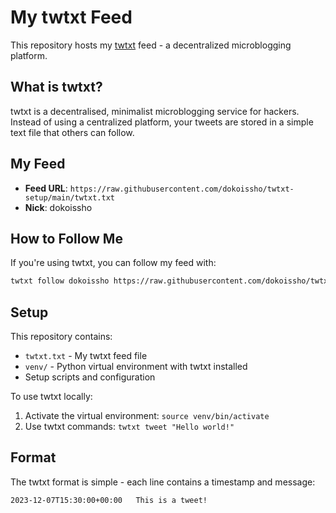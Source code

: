 # My twtxt Feed

This repository hosts my [twtxt](https://github.com/buckket/twtxt) feed - a decentralized microblogging platform.

## What is twtxt?

twtxt is a decentralised, minimalist microblogging service for hackers. Instead of using a centralized platform, your tweets are stored in a simple text file that others can follow.

## My Feed

- **Feed URL**: `https://raw.githubusercontent.com/dokoissho/twtxt-setup/main/twtxt.txt`
- **Nick**: dokoissho

## How to Follow Me

If you're using twtxt, you can follow my feed with:

```bash
twtxt follow dokoissho https://raw.githubusercontent.com/dokoissho/twtxt-setup/main/twtxt.txt
```

## Setup

This repository contains:
- `twtxt.txt` - My twtxt feed file
- `venv/` - Python virtual environment with twtxt installed
- Setup scripts and configuration

To use twtxt locally:
1. Activate the virtual environment: `source venv/bin/activate`
2. Use twtxt commands: `twtxt tweet "Hello world!"`

## Format

The twtxt format is simple - each line contains a timestamp and message:
```
2023-12-07T15:30:00+00:00	This is a tweet!
```
